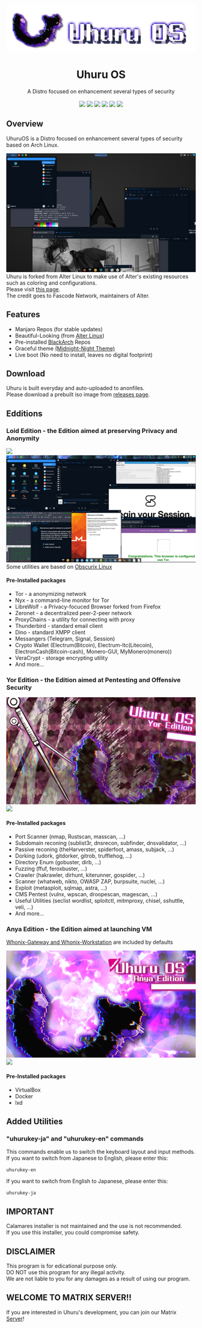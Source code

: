 <p align="center">
    <img src="../images/logo/UhuruOS_logo.png" alt="Uhuru OS logo">
</p>
<h1 align="center">Uhuru OS</h1>
<p align="center">
  <a> A Distro focused on enhancement several types of security <br> </a>
  <br>
  <img src="https://img.shields.io/badge/base-Archlinux-1793AD.svg?logo=archlinux&style=popout">
  <img src="https://img.shields.io/github/stars/infoengine1337/uhuruos?color=yellow&style=popout&logo=github%22">
  <img src="https://img.shields.io/github/forks/infoengine1337/uhuruos?color=blue&style=popout&logo=github%22">
  <img src="https://img.shields.io/github/last-commit/infoengine1337/uhuruos?color=green&style=popout">
  <img src="https://img.shields.io/github/repo-size/infoengine1337/uhuruos?color=red&style=popout">
  <img src="https://img.shields.io/tokei/lines/github/infoengine1337/uhuruos?color=orange&style=popout">

</p>

## Overview

UhuruOS is a Distro focused on enhancement several types of security based on Arch Linux.

![](../images/screenshot/UhuruOS_screenshot.png)  
Uhuru is forked from Alter Linux to make use of Alter's existing resources such as coloring and configurations.  
Please visit [this page](https://github.com/FascodeNet/alterlinux).  
The credit goes to Fascode Network, maintainers of Alter.

## Features

- Manjaro Repos (for stable updates)
- Beautiful-Looking (from [Alter Linux](https://github.com/FascodeNet/alterlinux))
- Pre-installed [BlackArch](https://blackarch.org/tools.html) Repos
- Graceful theme [(Midnight-Night Theme)](https://github.com/i-mint/midnight)
- Live boot (No need to install, leaves no digital footprint)

## Download

Uhuru is built everyday and auto-uploaded to anonfiles.  
Please download a prebuilt iso image from [releases page](https://github.com/infoengine1337/uhuruos/releases).

## Edditions

### Loid Edition - the Edition aimed at preserving Privacy and Anonymity

![](../images/wallpapers/uhuru_loid.png)  
![](../images/screenshot/screenshot_loid.png)  
Some utilities are based on [Obscurix Linux](https://github.com/Obscurix/Obscurix)

#### Pre-Installed packages

- Tor - a anonymizing network
- Nyx - a command-line monitor for Tor
- LibreWolf - a Privacy-focuced Browser forked from Firefox
- Zeronet - a decentralized peer-2-peer network
- ProxyChains - a utility for connecting with proxy
- Thunderbird - standard email client
- Dino - standard XMPP client
- Messangers (Telegram, Signal, Session)
- Crypto Wallet (Electrum(Bitcoin), Electrum-ltc(Litecoin), ElectronCash(Bitcoin-cash), Monero-GUI, MyMonero(monero))
- VeraCrypt - storage encrypting utility
- And more...

### Yor Edition - the Edition aimed at Pentesting and Offensive Security

![](../images/wallpapers/uhuru_yor.png)  
![](../images/screenshot/screenshot_yor.png)

#### Pre-Installed packages

- Port Scanner (nmap, Rustscan, masscan, ...)
- Subdomain reconing (sublist3r, dnsrecon, subfinder, dnsvalidator, ...)
- Passive reconing (theHarverster, spiderfoot, amass, subjack, ...)
- Dorking (udork, gitdorker, gitrob, trufflehog, ...)
- Directory Enum (gobuster, dirb, ...)
- Fuzzing (ffuf, feroxbuster, ...)
- Crawler (hakrawler, dirhunt, kiterunner, gospider, ...)
- Scanner (whatweb, nikto, OWASP ZAP, burpsuite, nuclei, ...)
- Exploit (metasploit, sqlmap, astra, ...)
- CMS Pentest (vulnx, wpscan, droopescan, magescan, ...)
- Useful Utilities (seclist wordlist, sploitctl, mitmproxy, chisel, sshuttle, veli, ...)
- And more...

### Anya Edition - the Edition aimed at launching VM

[Whonix-Gateway and Whonix-Workstation](https://www.whonix.org/wiki/VirtualBox) are included by defaults

![](../images/wallpapers/uhuru_anya.png)  
![](../images/screenshot/screenshot_anya.png)

#### Pre-Installed packages

- VirtualBox
- Docker
- lxd

## Added Utilities

### "uhurukey-ja" and "uhurukey-en" commands

This commands enable us to switch the keyboard layout and input methods.  
If you want to switch from Japanese to English, please enter this:

```
uhurukey-en
```

If you want to switch from English to Japanese, please enter this:

```
uhurukey-ja
```

## IMPORTANT

Calamares installer is not maintained and the use is not recommended.  
If you use this installer, you could compromise safety.

## DISCLAIMER

This program is for edicational purpose only.  
DO NOT use this program for any illegal activity.  
We are not liable to you for any damages as a result of using our program.

## WELCOME TO MATRIX SERVER!!

If you are interested in Uhuru's development, you can join our Matrix [Server](https://matrix.to/#/#uhuruos:privex.io)!
